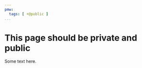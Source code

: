 ```yaml
---
pmw:
  tags: [ +@public ]
...
```


This page should be private and public
======================================

Some text here.
